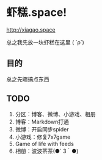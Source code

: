 # 虾糕.space!

http://xiagao.space

总之我先放一块虾糕在这里 ( ´ρ`)

## 目的

总之先瞎搞点东西

## TODO
1. 分区：博客、微博、小游戏、相册
1. 博客：Markdown打通
1. 微博：开启同步spider
1. 小游戏：修复7x7game
1. Game of life with feeds
1. 相册：波波茶茶(●´ З｀●)
